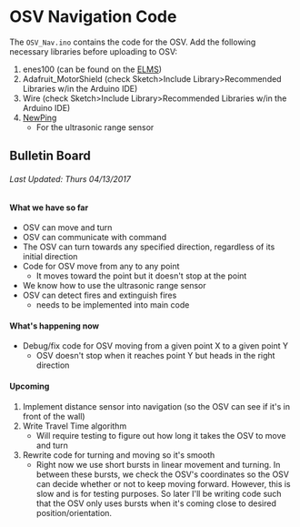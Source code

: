 # OSV Navigation Code


The `OSV_Nav.ino` contains the code for the OSV. Add the following necessary
libraries before uploading to OSV:
1. enes100 (can be found on the [ELMS](https://myelms.umd.edu/courses/1223708/files/folder/Arduino%20Files))
2. Adafruit_MotorShield (check Sketch>Include Library>Recommended Libraries w/in
    the Arduino IDE)
3. Wire (check Sketch>Include Library>Recommended Libraries w/in
    the Arduino IDE)
4. [NewPing](https://bitbucket.org/teckel12/arduino-new-ping/downloads/)
    * For the ultrasonic range sensor

## Bulletin Board
###### *Last Updated:  Thurs 04/13/2017*

#### What we have so far
* OSV can move and turn
* OSV can communicate with command
* The OSV can turn towards any specified direction, regardless of its initial direction
* Code for OSV move from any to any point
    * It moves toward the point but it doesn't stop at the point
* We know how to use the ultrasonic range sensor
* OSV can detect fires and extinguish fires
    * needs to be implemented into main code

#### What's happening now
* Debug/fix code for OSV moving from a given point X to a given point Y
    * OSV doesn't stop when it reaches point Y but heads in the right direction

#### Upcoming
1. Implement distance sensor into navigation (so the OSV can see if it's in front of the wall)
2. Write Travel Time algorithm
    * Will require testing to figure out how long it takes the OSV to move and turn
3. Rewrite code for turning and moving so it's smooth
    * Right now we use short bursts in linear movement and turning. In between these bursts,
    we check the OSV's coordinates so the OSV can decide whether or not to keep moving forward.
    However, this is slow and is for testing purposes. So later I'll be writing code such that
    the OSV only uses bursts when it's coming close to desired position/orientation.
